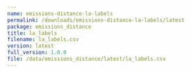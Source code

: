 ```yaml
---
name: emissions-distance-la-labels
permalink: /downloads/emissions-distance-la-labels/latest
package: emissions_distance
title: la_labels
filename: la_labels.csv
version: latest
full_version: 1.0.0
file: /data/emissions_distance/latest/la_labels.csv
---
```


